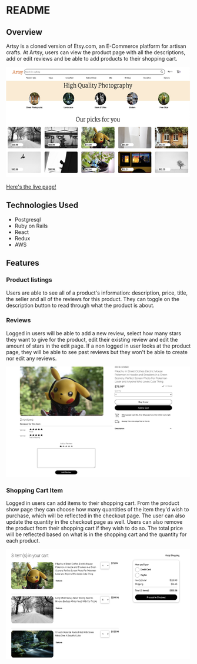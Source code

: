 # README

## **Overview**
Artsy is a cloned version of Etsy.com, an E-Commerce platform for artisan crafts. At Artsy, users can view the product page with all the descriptions,  add or edit reviews and be able to add products to their shopping cart.

<img src="https://github.com/WinnieNg3210/Artsy/blob/main/Splash.jpg?raw=true" style="height: 300px; width:500px;">

[Here's the live page!](https://artsyyapp.herokuapp.com/)

## **Technologies Used**
* Postgresql
* Ruby on Rails
* React
* Redux
* AWS

## **Features**

### Product listings
Users are able to see all of a product's information: description, price, title, the seller and all of the reviews for this product. They can toggle on the description button to read through what the product is about.

### Reviews
Logged in users will be able to add a new review, select how many stars they want to give for the product, edit their existing review and edit the amount of stars in the edit page. If a non logged in user looks at the product page, they will be able to see past reviews but they won't be able to create nor edit any reviews.

<img src="https://github.com/WinnieNg3210/Artsy/blob/main/Reviews.jpg?raw=true" style="height: 300px; width:500px;">

### Shopping Cart Item
Logged in users can add items to their shopping cart. From the product show page they can choose how many quantities of the item they'd wish to purchase, which will be reflected in the checkout page. The user can also update the quantity in the checkout page as well. Users can also remove the product from their shopping cart if they wish to do so. The total price will be reflected based on what is in the shopping cart and the quantity for each product.

<img src="https://github.com/WinnieNg3210/Artsy/blob/main/ShoppingCart.jpg?raw=true" style="height: 300px; width:500px;">

